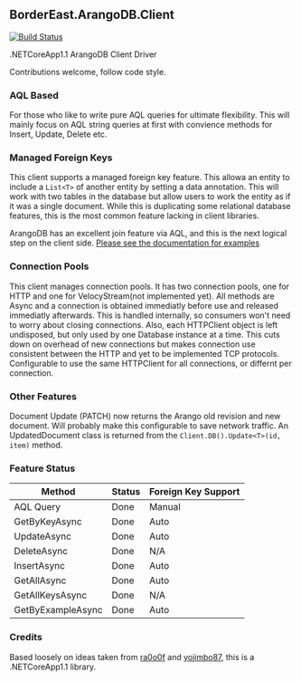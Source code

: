 ## BorderEast.ArangoDB.Client
[![Build Status](https://travis-ci.org/bordereast/arangodb-net-core.svg?branch=master)](https://travis-ci.org/bordereast/arangodb-net-core)

.NETCoreApp1.1 ArangoDB Client Driver

Contributions welcome, follow code style.

### AQL Based
For those who like to write pure AQL queries for ultimate flexibility. This will mainly focus on AQL string queries at first with convience methods for Insert, Update, Delete etc.

### Managed Foreign Keys
This client supports a managed foreign key feature. This allowa an entity to include a `List<T>` of another entity by setting a data annotation. This will work with two tables in the database but allow users to work the entity as if it was a single document. While this is duplicating some relational database features, this is the most common feature lacking in client libraries.

ArangoDB has an excellent join feature via AQL, and this is the next logical step on the client side. [Please see the documentation for examples](https://github.com/bordereast/arangodb-net-core/wiki)

### Connection Pools
This client manages connection pools. It has two connection pools, one for HTTP and one for VelocyStream(not implemented yet). All methods are Async and a connection is obtained immediatly before use and released immediatly afterwards. This is handled internally, so consumers won't need to worry about closing connections. Also, each HTTPClient object is left undisposed, but only used by one Database instance at a time. This cuts down on overhead of new connections but makes connection use consistent between the HTTP and yet to be implemented TCP protocols. Configurable to use the same HTTPClient for all connections, or differnt per connection. 

### Other Features
Document Update (PATCH) now returns the Arango old revision and new document. Will probably make this configurable to save network traffic. An UpdatedDocument class is returned from the `Client.DB().Update<T>(id, item)` method.

### Feature Status
Method | Status | Foreign Key Support
--- | --- | ---
AQL Query | Done | Manual
GetByKeyAsync | Done | Auto
UpdateAsync | Done | Auto
DeleteAsync | Done | N/A
InsertAsync | Done | Auto
GetAllAsync | Done | Auto
GetAllKeysAsync | Done | N/A
GetByExampleAsync | Done | Auto

### Credits
Based loosely on ideas taken from [ra0o0f](https://github.com/ra0o0f/arangoclient.net) and [yojimbo87](https://github.com/yojimbo87/ArangoDB-NET), this is a .NETCoreApp1.1 library.
